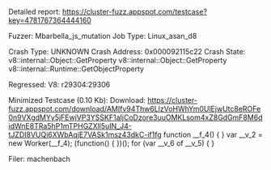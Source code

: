 Detailed report: https://cluster-fuzz.appspot.com/testcase?key=4781767364444160

Fuzzer: Mbarbella_js_mutation
Job Type: Linux_asan_d8

Crash Type: UNKNOWN
Crash Address: 0x000092115c22
Crash State:
  v8::internal::Object::GetProperty
  v8::internal::Object::GetProperty
  v8::internal::Runtime::GetObjectProperty
  
Regressed: V8: r29304:29306

Minimized Testcase (0.10 Kb):
Download: https://cluster-fuzz.appspot.com/download/AMIfv94Thw6LlzVoHWhYm0UlEjwUtc8eROFe0n9VXgdMYy5jFEwjVP3YSSKF1aIjCoDzore3uuOMKLsom4xZ8GdGmF8M6didWnE8TRa5hP1mTPHGZXll5uIN_J4-tJZDI8VUQi6XWbAqjE7VASk1msz43dkC-if1fg
  function __f_4() {
  }
  var __v_2 = new Worker(__f_4);
(function() {
})();
for (var __v_6 of __v_5) {
}


Filer: machenbach